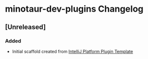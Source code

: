 <!-- Keep a Changelog guide -> https://keepachangelog.com -->

# minotaur-dev-plugins Changelog

## [Unreleased]
### Added
- Initial scaffold created from [IntelliJ Platform Plugin Template](https://github.com/JetBrains/intellij-platform-plugin-template)
